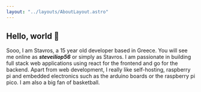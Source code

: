 ```yaml
---
layout: "../layouts/AboutLayout.astro"
---
```


## Hello, world 👋

Sooo, I am Stavros, a 15 year old developer based in Greece. You will see me online as **_steveiliop56_** or simply as Stavros. I am passionate in building full stack web applications using react for the frontend and go for the backend. Apart from web development, I really like self-hosting, raspberry pi and embedded electronics such as the arduino boards or the raspberry pi pico. I am also a big fan of basketball.
